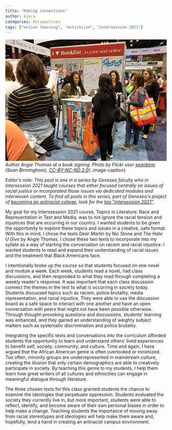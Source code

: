 ```yaml
---
title: "Making connections" 
author: kiara
categories: Perspectives
tags: ["online learning", "antiracism", "intersession 2021"]
---
```


![Author Angie Thomas signing books](/images/angie_thomas.jpg)
*Author Angie Thomas at a book signing. Photo by Flickr user [seanbirm](https://flic.kr/p/WJaHsD) (Sean Birmingham), [CC-BY-NC-ND 2.0](https://creativecommons.org/licenses/by-nc-nd/2.0/)*{:.image-caption}

*Editor’s note: This post is one in a series by Geneseo faculty who in Intersession 2021 taught courses that either focused centrally on issues of racial justice or incorporated those issues via dedicated modules and interwoven content. To find all posts in this series, part of Geneseo's project of [<u>becoming an antiracist college</u>](https://www.geneseo.edu/tlc/becoming-antiracist-college-project), look for the [tag "intersession 2021"](/labels#tags).*

<span class="drop">M</span>y goal for my Interssession 2021 course, Topics in Literature: Race and Representation in Text and Media, was to not ignore the racial tension and injustices that are occurring in our country. I wanted students to be given the opportunity to explore these topics and issues in a creative, safe format. With this in mind, I chose the texts *Dear Martin* by Nic Stone and *The Hate U Give* by Angie Thomas. I chose these two texts to incorporate into my syllabi as a way of starting the conversation on racism and racial injustice. I wanted students to read and expand their understanding of racial issues and the treatment that Black Americans face.

<!--more-->

I intentionally broke up the course so that students focused on one novel and module a week. Each week, students read a novel, had class discussions, and then responded to what they read through completing a weekly reader's response. It was important that each class discussion connect the themes in the text to what is occurring in society today. Students discussed topics such as racism, police brutality, media representation, and racial injustice. They were able to use the discussion board as a safe space to interact with one another and have an open conversation with peers that might not have been possible otherwise. Through thought-provoking questions and discussions, students’ learning was enhanced, and they gained an understanding of weighty subject matters such as systematic discrimination and police brutality.

Integrating the specific texts and conversations into the curriculum afforded students the opportunity to learn and understand others’ lived experiences to benefit self, society, community, and culture. Time and again, I have argued that the African American genre is often overlooked or minimized. Too often, minority groups are underrepresented in mainstream culture, creating the illusion that only certain demographics are able to creatively participate in society. By teaching this genre to my students, I help them learn how great writers of all cultures and ethnicities can engage in meaningful dialogue through literature.

The three chosen texts for this class granted students the chance to examine the ideologies that perpetuate oppression. Students evaluated the society they currently live in, but more important, students were able to reflect, identify, and become aware of their own personal biases in order to help make a change. Teaching students the importance of moving away from racial stereotypes and ideologies will help make them aware and, hopefully, lend a hand in creating an antiracist campus environment.
